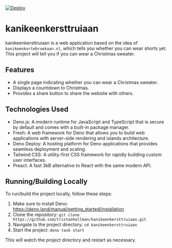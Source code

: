[![Deploy](https://github.com/tristanhollman/kanikeenkersttruiaan/actions/workflows/deploy.yml/badge.svg)](https://github.com/tristanhollman/kanikeenkersttruiaan/actions/workflows/deploy.yml)

# kanikeenkersttruiaan

kanikeenkersttruiaan is a web application based on the idea of `kanikeenkortebroekaan.nl`, which tells you whether you can wear shorts yet. This project will tell you if you can wear a Christmas sweater.

## Features

- A single page indicating whether you can wear a Christmas sweater.
- Displays a countdown to Christmas.
- Provides a share button to share the website with others.

## Technologies Used

- Deno.js: A modern runtime for JavaScript and TypeScript that is secure by default and comes with a built-in package manager.
- Fresh: A web framework for Deno that allows you to build web applications with server-side rendering and islands architecture.
- Deno Deploy: A hosting platform for Deno applications that provides seamless deployment and scaling.
- Tailwind CSS: A utility-first CSS framework for rapidly building custom user interfaces.
- Preact: A fast 3kB alternative to React with the same modern API.

## Running/Building Locally

To run/build the project locally, follow these steps:

1. Make sure to install Deno: https://deno.land/manual/getting_started/installation
2. Clone the repository: `git clone https://github.com/tristanhollman/kanikeenkersttruiaan.git`
3. Navigate to the project directory: `cd kanikeenkersttruiaan`
4. Start the project: `deno task start`

This will watch the project directory and restart as necessary.
